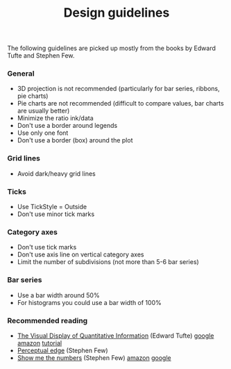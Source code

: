 ﻿---
layout: page
title: Design guidelines
---

The following guidelines are picked up mostly from the books by Edward Tufte and Stephen Few.

### General

- 3D projection is not recommended (particularly for bar series, ribbons, pie charts)
- Pie charts are not recommended (difficult to compare values, bar charts are usually better)
- Minimize the ratio ink/data
- Don't use a border around legends
- Use only one font
- Don't use a border (box) around the plot

### Grid lines

- Avoid dark/heavy grid lines

### Ticks

- Use TickStyle = Outside
- Don't use minor tick marks

### Category axes

- Don't use tick marks
- Don't use axis line on vertical category axes
- Limit the number of subdivisions (not more than 5-6 bar series)

### Bar series

- Use a bar width around 50%
- For histograms you could use a bar width of 100%

### Recommended reading

- [The Visual Display of Quantitative Information](http://www.edwardtufte.com/tufte/books_vdqi) (Edward Tufte) [google](http://books.google.com/books/about/The_visual_display_of_quantitative_infor.html?id=BHazAAAAIAAJ) [amazon](http://www.amazon.com/Visual-Display-Quantitative-Information/dp/096139210X) [tutorial](https://sheffield.ac.uk/content/1/c6/06/59/35/Scope%20Tutorial%201.pdf)
- [Perceptual edge](http://www.perceptualedge.com/examples.php) (Stephen Few)
- [Show me the numbers](http://www.perceptualedge.com/library.php#Books) (Stephen Few) [amazon](http://www.amazon.com/Show-Me-Numbers-Designing-Enlighten/dp/0970601999) [google](http://books.google.com/books/about/Show_me_the_numbers.html?id=kaOFQgAACAAJ)
